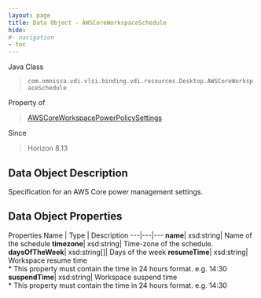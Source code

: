 ```yaml
---
layout: page
title: Data Object - AWSCoreWorkspaceSchedule
hide:
#- navigation
- toc
---
```






Java Class
> `com.omnissa.vdi.vlsi.binding.vdi.resources.Desktop.AWSCoreWorkspaceSchedule`

Property of
> [AWSCoreWorkspacePowerPolicySettings](vdi.resources.Desktop.AWSCoreWorkspacePowerPolicySettings.md#field_detail)

Since
> Horizon 8.13


## Data Object Description

Specification for an AWS Core power management settings.

## Data Object Properties
Properties
Name |  Type |  Description
---|---|---
**name**|  xsd:string|  Name of the schedule
**timezone**|  xsd:string|  Time-zone of the schedule.
**daysOfTheWeek**|  xsd:string[]|  Days of the week
**resumeTime**|  xsd:string|  Workspace resume time<br>* This property must contain the time in 24 hours format. e.g. 14:30
**suspendTime**|  xsd:string|  Workspace suspend time<br>* This property must contain the time in 24 hours format. e.g. 14:30


 
